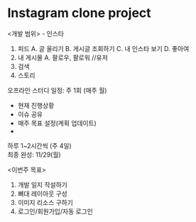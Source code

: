 # Instagram clone project

<개발 범위> - 인스타 

1.	피드
A.	글 올리기
B.	게시글 조회하기
C.	내 인스타 보기
D.	좋아여
2.	내 게시물
A.	팔로우, 팔로워 //유저
3.	검색
4.	스토리

오프라인 스터디 일정: 주 1회 (매주 월)
 - 현재 진행상황 
 - 이슈 공유 
 - 매주 목표 설정(계획 업데이트)
 - 
하루 1~2시간씩 (주 4일)  
최종 완성:  11/29(월)

<이번주 목표>
1. 개발 일지 작설하기 
2. 뼈대 레이아웃 구성
3. 이미지 리소스 구하기
4. 로그인/회원가입/자동 로그인 


